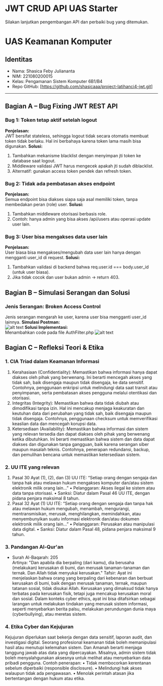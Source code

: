 # JWT CRUD API UAS Starter

Silakan lanjutkan pengembangan API dan perbaiki bug yang ditemukan.

# UAS Keamanan Komputer

## Identitas
- Nama: Shasica Feby Juliananta
- NIM: 221080200015
- Kelas: Pengamanan Sistem Komputer 6B1/B4
- Repo GitHub: [https://github.com/shasicaaa/project-latihanci4-jwt.git]

---

## Bagian A – Bug Fixing JWT REST API

### Bug 1: Token tetap aktif setelah logout
**Penjelasan:**  
JWT bersifat stateless, sehingga logout tidak secara otomatis membuat token tidak berlaku. Hal ini berbahaya karena token lama masih bisa digunakan.
**Solusi:**  
1. Tambahkan mekanisme blacklist dengan menyimpan jti token ke database saat logout.
2. Middleware validasi JWT harus mengecek apakah jti sudah diblacklist.
3. Alternatif: gunakan access token pendek dan refresh token.

### Bug 2: Tidak ada pembatasan akses endpoint
**Penjelasan:**  
Semua endpoint bisa diakses siapa saja asal memiliki token, tanpa membedakan peran (role) user.
**Solusi:**  
1. Tambahkan middleware otorisasi berbasis role.
2. Contoh: hanya admin yang bisa akses /api/users atau operasi update user lain.

### Bug 3: User bisa mengakses data user lain
**Penjelasan:**  
User biasa bisa mengakses/mengubah data user lain hanya dengan mengganti user_id di request.
**Solusi:**  
1. Tambahkan validasi di backend bahwa req.user.id === body.user_id (untuk user biasa).
2. Jika tidak cocok dan user bukan admin → return 403.

## Bagian B – Simulasi Serangan dan Solusi

### Jenis Serangan: Broken Access Control  
Jenis serangan mengarah ke user, karena user bisa mengganti user_id lainnya.
**Simulasi Postman:**  
![alt text](image.png)
**Solusi Implementasi:**  
Menambahkan code pada file AuthFilter.php
![alt text](image-1.png)

## Bagian C – Refleksi Teori & Etika

### 1. CIA Triad dalam Keamanan Informasi  
1. Kerahasiaan (Confidentiality):
Memastikan bahwa informasi hanya dapat diakses oleh pihak yang berwenang. Ini berarti mencegah akses yang tidak sah, baik disengaja maupun tidak disengaja, ke data sensitif. Contohnya, penggunaan enkripsi untuk melindungi data saat transit atau penyimpanan, serta pembatasan akses pengguna melalui otentikasi dan otorisasi. 
2. Integritas (Integrity):
Memastikan bahwa data tidak diubah atau dimodifikasi tanpa izin. Hal ini mencakup menjaga keakuratan dan keutuhan data dari perubahan yang tidak sah, baik disengaja maupun tidak disengaja. Contohnya, penggunaan checksum untuk memverifikasi keaslian data dan mencegah korupsi data. 
3. Ketersediaan (Availability):
Memastikan bahwa informasi dan sistem yang relevan tersedia dan dapat diakses oleh pihak yang berwenang ketika dibutuhkan. Ini berarti memastikan bahwa sistem dan data dapat diakses dan digunakan tanpa gangguan, baik karena serangan siber maupun masalah teknis. Contohnya, penerapan redundansi, backup, dan pemulihan bencana untuk memastikan ketersediaan sistem. 

### 2. UU ITE yang relevan  
1. Pasal 30 Ayat (1), (2), dan (3) UU ITE:
“Setiap orang dengan sengaja dan tanpa hak atau melawan hukum mengakses komputer dan/atau sistem elektronik milik orang lain...”
•	Pelanggaran: Akses ilegal ke sistem atau data tanpa otorisasi.
•	Sanksi: Diatur dalam Pasal 46 UU ITE, dengan pidana penjara maksimal 8 tahun.
2. Pasal 32 Ayat (1) UU ITE:
“Setiap orang dengan sengaja dan tanpa hak atau melawan hukum mengubah, menambah, mengurangi, mentransmisikan, merusak, menghilangkan, memindahkan, atau menyembunyikan suatu informasi elektronik dan/atau dokumen elektronik milik orang lain...”
•	Pelanggaran: Perusakan atau manipulasi data digital.
•	Sanksi: Diatur dalam Pasal 48, pidana penjara maksimal 9 tahun.

### 3. Pandangan Al-Qur'an  
- Surah Al-Baqarah: 205  
Artinya:
"Dan apabila dia berpaling (dari kamu), dia berusaha (melakukan) kerusakan di bumi, dan merusak tanaman-tanaman dan ternak. Dan Allah tidak menyukai kerusakan." 
Tafsir:
Ayat ini menjelaskan bahwa orang yang berpaling dari kebenaran dan berbuat kerusakan di bumi, baik dengan merusak tanaman, ternak, maupun tatanan sosial, tidak disukai Allah. Kerusakan yang dimaksud tidak hanya terbatas pada kerusakan fisik, tetapi juga mencakup kerusakan moral dan sosial. Dalam konteks cyber ethics, ayat ini bisa ditafsirkan sebagai larangan untuk melakukan tindakan yang merusak sistem informasi, seperti menyebarkan berita palsu, melakukan perundungan dunia maya (cyberbullying), atau meretas sistem. 

### 4. Etika Cyber dan Kejujuran  
Kejujuran diperlukan saat bekerja dengan data sensitif, laporan audit, dan investigasi digital. Seorang profesional keamanan tidak boleh memanipulasi hasil atau menutupi kelemahan sistem. Dan Amanah berarti menjaga tanggung jawab atas data yang dipercayakan. Misalnya, admin sistem tidak boleh menyalahgunakan aksesnya untuk melihat atau menyebarkan data pribadi pengguna.
Contoh penerapan:
•	Tidak membocorkan kerentanan sebelum diperbaiki (responsible disclosure).
•	Melindungi hak akses walaupun tidak ada pengawasan.
•	Menolak perintah atasan jika bertentangan dengan hukum atau etika.
